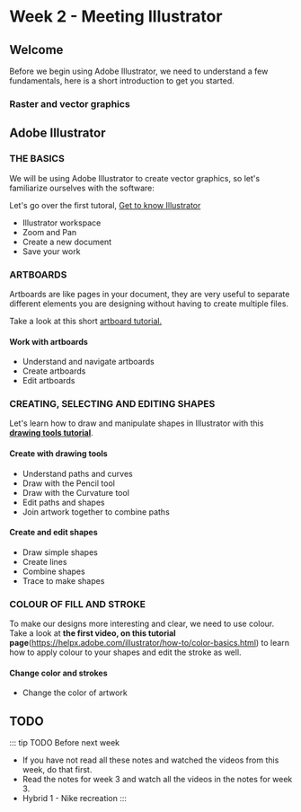 # Week 2 - Meeting Illustrator

## Welcome

Before we begin using Adobe Illustrator, we need to understand a few fundamentals, here is a short introduction to get you started.

### Raster and vector graphics

<YouTube
  title="Raster and vector graphics"
  url="https://www.youtube.com/embed/p2thSkOa_Xg"
/>


## Adobe Illustrator

### THE BASICS

We will be using Adobe Illustrator to create vector graphics, so let's familiarize ourselves with the software:

Let's go over the first tutoral, [Get to know Illustrator](https://helpx.adobe.com/ca/illustrator/how-to/ai-basics-fundamentals.html)

- Illustrator workspace 
- Zoom and Pan
- Create a new document
- Save your work


### ARTBOARDS

Artboards are like pages in your document, they are very useful to separate different elements you are designing without having to create multiple files.

Take a look at this short [artboard tutorial.](https://helpx.adobe.com/ca/illustrator/how-to/artboards-basics.html) 

#### Work with artboards
- Understand and navigate artboards
- Create artboards
- Edit artboards


### CREATING, SELECTING AND EDITING SHAPES
 Let's learn how to draw and manipulate shapes in Illustrator with this [**drawing tools tutorial**](https://helpx.adobe.com/illustrator/how-to/drawing-tools-basics.html).

#### Create with drawing tools
- Understand paths and curves
- Draw with the Pencil tool
- Draw with the Curvature tool
- Edit paths and shapes
- Join artwork together to combine paths

#### Create and edit shapes
- Draw simple shapes
- Create lines 
- Combine shapes
- Trace to make shapes


### COLOUR OF FILL AND STROKE
To make our designs more interesting and clear, we need to use colour. Take a look at **the first video, on this tutorial page**(https://helpx.adobe.com/illustrator/how-to/color-basics.html) to learn how to apply colour to your shapes and edit the stroke as well.

#### Change color and strokes
- Change the color of artwork


## TODO

::: tip TODO Before next week

- If you have not read all these notes and watched the videos from this week, do that first.
- Read the notes for week 3 and watch all the videos in the notes for week 3.
- Hybrid 1 - Nike recreation
  :::
